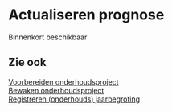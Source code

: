 # Actualiseren prognose

Binnenkort beschikbaar

## Zie ook

[Voorbereiden onderhoudsproject](../voorbereiden-onderhoudsproject/)  
[Bewaken onderhoudsproject](../bewaken-onderhoudsproject/)  
[Registreren (onderhouds) jaarbegroting](../registreren-(onderhouds)-jaarbegroting/)
